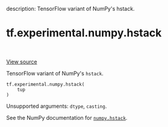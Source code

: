 description: TensorFlow variant of NumPy's hstack.

<div itemscope itemtype="http://developers.google.com/ReferenceObject">
<meta itemprop="name" content="tf.experimental.numpy.hstack" />
<meta itemprop="path" content="Stable" />
</div>

# tf.experimental.numpy.hstack

<!-- Insert buttons and diff -->

<table class="tfo-notebook-buttons tfo-api nocontent" align="left">

</table>

<a target="_blank" class="external" href="/code/stable/tensorflow/python/ops/numpy_ops/np_array_ops.py">View source</a>



TensorFlow variant of NumPy's `hstack`.


<pre class="devsite-click-to-copy prettyprint lang-py tfo-signature-link">
<code>tf.experimental.numpy.hstack(
    tup
)
</code></pre>



<!-- Placeholder for "Used in" -->

Unsupported arguments: `dtype`, `casting`.

See the NumPy documentation for [`numpy.hstack`](https://numpy.org/doc/stable/reference/generated/numpy.hstack.html).